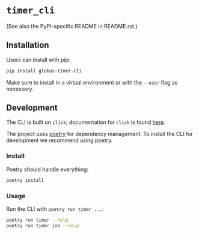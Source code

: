 # `timer_cli`

(See also the PyPI-specific README in README.rst.)

## Installation

Users can install with pip:
```bash
pip install globus-timer-cli
```
Make sure to install in a virtual environment or with the `--user` flag as necessary.

## Development

The CLI is built on `click`; documentation for `click` is found
[here](https://click.palletsprojects.com/en/7.x/).

The project uses [poetry](https://python-poetry.org/) for dependency management.
To install the CLI for development we recommend using poetry.

### Install

Poetry should handle everything:
```bash
poetry install
```

### Usage

Run the CLI with `poetry run timer ...`:
```bash
poetry run timer --help
poetry run timer job --help
```

